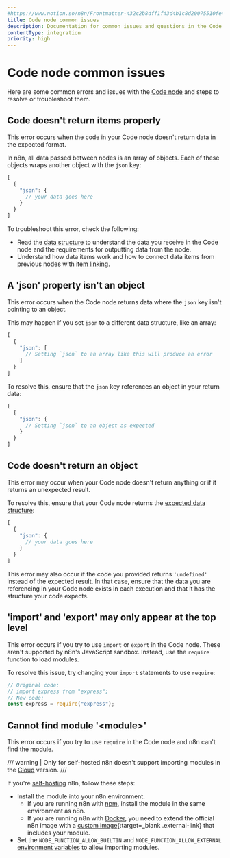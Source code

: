 ```yaml
---
#https://www.notion.so/n8n/Frontmatter-432c2b8dff1f43d4b1c8d20075510fe4
title: Code node common issues 
description: Documentation for common issues and questions in the Code node in n8n, a workflow automation platform. Includes details of the issue and suggested solutions.
contentType: integration
priority: high
---
```


# Code node common issues

Here are some common errors and issues with the [Code node](/integrations/builtin/core-nodes/n8n-nodes-base.code/) and steps to resolve or troubleshoot them.

<!-- vale off -->
## Code doesn't return items properly
<!-- vale on -->

This error occurs when the code in your Code node doesn't return data in the expected format.

In n8n, all data passed between nodes is an array of objects. Each of these objects wraps another object with the `json` key:

```javascript
[
  {
    "json": {
	  // your data goes here
	}
  }
]
```

To troubleshoot this error, check the following:

* Read the [data structure](/data/data-structure/) to understand the data you receive in the Code node and the requirements for outputting data from the node.
* Understand how data items work and how to connect data items from previous nodes with [item linking](/data/data-mapping/data-item-linking/).

<!-- vale off -->
## A 'json' property isn't an object
<!-- vale on -->

This error occurs when the Code node returns data where the `json` key isn't pointing to an object.

This may happen if you set `json` to a different data structure, like an array:

```javascript
[
  {
    "json": [
	  // Setting `json` to an array like this will produce an error
	]
  }
]
```

To resolve this, ensure that the `json` key references an object in your return data:

```javascript
[
  {
    "json": {
	  // Setting `json` to an object as expected
	}
  }
]
```

## Code doesn't return an object

This error may occur when your Code node doesn't return anything or if it returns an unexpected result.

To resolve this, ensure that your Code node returns the [expected data structure](/data/data-structure/):

```javascript
[
  {
    "json": {
	  // your data goes here
	}
  }
]
```

This error may also occur if the code you provided returns `'undefined'` instead of the expected result. In that case, ensure that the data you are referencing in your Code node exists in each execution and that it has the structure your code expects.

## 'import' and 'export' may only appear at the top level

This error occurs if you try to use `import` or `export` in the Code node. These aren't supported by n8n's JavaScript sandbox. Instead, use the `require` function to load modules.

To resolve this issue, try changing your `import` statements to use `require`:

```javascript
// Original code:
// import express from "express";
// New code:
const express = require("express");
```

## Cannot find module '&lt;module&gt;'

This error occurs if you try to use `require` in the Code node and n8n can't find the module.

/// warning | Only for self-hosted
n8n doesn't support importing modules in the [Cloud](/manage-cloud/overview/) version.
///

If you're [self-hosting](/hosting) n8n, follow these steps:

* Install the module into your n8n environment.
	* If you are running n8n with [npm](/hosting/installation/npm/), install the module in the same environment as n8n.
	* If you are running n8n with [Docker](/hosting/installation/docker/), you need to extend the official n8n image with a [custom image](https://docs.docker.com/build/building/base-images/){:target=_blank .external-link} that includes your module.
* Set the `NODE_FUNCTION_ALLOW_BUILTIN` and `NODE_FUNCTION_ALLOW_EXTERNAL` [environment variables](/hosting/configuration/configuration-examples/modules-in-code-node/) to allow importing modules.
